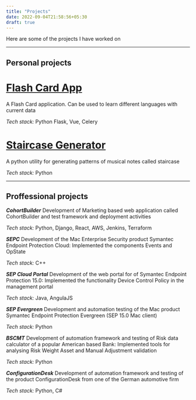 ```yaml
---
title: "Projects"
date: 2022-09-04T21:58:56+05:30
draft: true
---
```

Here are some of the projects I have worked on

---
Personal projects
---
# [Flash Card App](https://github.com/spsree4u/flash_card_application)
A Flash Card application. Can be used to learn different languages with current data

*Tech stack:* Python Flask, Vue, Celery

# [Staircase Generator](https://github.com/spsree4u/staircase_generator)
A python utility for generating patterns of musical notes called staircase

*Tech stack:* Python

---
Proffessional projects
---

***CohortBuilder***	Development of Marketing based web application called CohortBuilder and test framework and deployment activities

*Tech stack:* Python, Django, React, AWS, Jenkins, Terraform

***SEPC***	Development of the Mac Enterprise Security product Symantec Endpoint Protection Cloud: Implemented the components Events and OpState

*Tech stack:* C++

***SEP Cloud Portal***	Development of the web portal for of Symantec Endpoint Protection 15.0: Implemented the functionality Device Control Policy in the management portal

*Tech stack:* Java, AngulaJS

***SEP Evergreen***	Development and automation testing of the Mac product Symantec Endpoint Protection Evergreen (SEP 15.0 Mac client)

*Tech stack:* Python

***BSCMT***	Development of automation framework and testing of Risk data calculator of a popular American based Bank: Implemented tools for analysing Risk Weight Asset and Manual Adjustment validation

*Tech stack:* Python

***ConfigurationDesk***	Development of automation framework and testing of the product ConfigurationDesk from one of the German automotive firm

*Tech stack:* Python, C#

